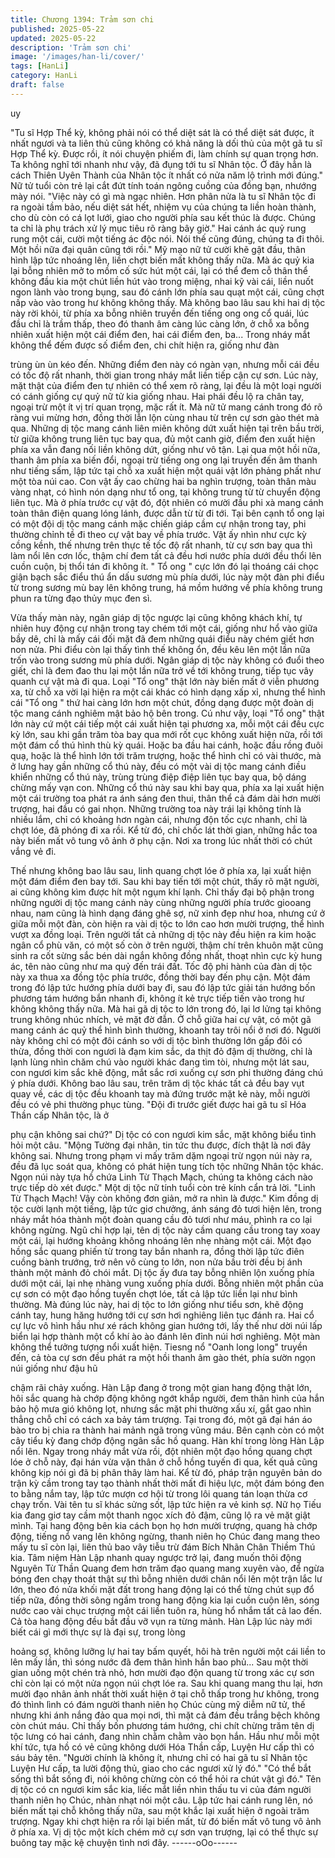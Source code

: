 ```yaml
---
title: Chương 1394: Trảm sơn chi
published: 2025-05-22
updated: 2025-05-22
description: 'Trảm sơn chi'
image: '/images/han-li/cover/'
tags: [HanLi]
category: HanLi
draft: false
---
```


uy

"Tu sĩ Hợp Thể kỳ, không phải nói có thể diệt sát là có thể diệt sát
được, ít nhất ngươi và ta liên thủ cũng không có khả năng là dối
thủ của một gã tu sĩ Hợp Thể kỳ. Được rồi, ít nói chuyện phiếm đi,
làm chính sự quan trọng hơn. Ta không nghĩ tới nhanh như vậy,
đã đụng tới tu sĩ Nhân tộc. Ở đây hẳn là cách Thiên Uyên Thành
của Nhân tộc ít nhất có nửa năm lộ trình mới đúng." Nữ tử tuổi
còn trẻ lại cắt đứt tính toán ngông cuồng của đồng bạn, nhướng
mày nói.
"Việc này có gì mà ngạc nhiên. Hơn phân nửa là tu sĩ Nhân tộc đi
ra ngoài tầm bảo, nếu diệt sát hết, nhiệm vụ của chúng ta liền
hoàn thành, cho dù còn có cá lọt lưới, giao cho người phía sau kết
thúc là được. Chúng ta chỉ là phụ trách xử lý mục tiêu rõ ràng bây
giờ." Hai cánh ác quỷ rung rung một cái, cười một tiếng ác độc
nói.
Nói thế cũng đúng, chúng ta đi thôi. Một hồi nữa đại quân cũng tới
rồi."
Mỹ mạo nữ tử cười khẽ gật đầu, thân hình lập tức nhoáng lên, liền
chợt biến mất không thấy nữa. Mà ác quỷ kia lại bỗng nhiên mở to
mồm cố sức hút một cái, lại có thể đem cỗ thân thể không đầu kia
một chút liền hút vào trong miệng, nhai kỹ vài cái, liền nuốt ngon
lành vào trong bụng, sau đó cánh lớn phía sau quạt một cái, cũng
chợt nấp vào vào trong hư không không thấy.
Mà không bao lâu sau khi hai dị tộc này rời khỏi, từ phía xa bỗng
nhiên truyền đến tiếng ong ong cổ quái, lúc đầu chỉ là trầm thấp,
theo đó thanh âm càng lúc càng lớn, ở chỗ xa bỗng nhiên xuất
hiện một cái điểm đen, hai cái điểm đen, ba... Trong nháy mắt
không thể đếm được số điểm đen, chi chít hiện ra, giống như đàn

trùng ùn ùn kéo đến.
Những điểm đen này có ngàn vạn, nhưng mỗi cái đều có tốc độ
rất nhanh, thời gian trong nháy mắt liền tiếp cận cự sơn.
Lúc này, mặt thật của điểm đen tự nhiên có thể xem rõ ràng, lại
đều là một loại người có cánh giống cự quỷ nữ tử kia giống nhau.
Hai phái đều lộ ra chân tay, ngoại trừ một ít vị trí quan trọng, mặc
rất ít. Mà nữ tử mang cánh trong đó rõ ràng vui mừng hơn, đồng
thời lẫn lộn cùng nhau từ trên cự sơn gào thét mà qua.
Những dị tộc mang cánh liên miên không dứt xuất hiện tại trên
bầu trời, từ giữa không trung liên tục bay qua, đủ một canh giờ,
điểm đen xuất hiện phía xa vẫn đang nối liền không dứt, giống
như vô tận.
Lại qua một hồi nữa, thanh âm phía xa biến đổi, ngoại trừ tiếng
ong ong lại truyền đến âm thanh như tiếng sấm, lập tức tại chỗ xa
xuất hiện một quái vật lớn phảng phất như một tòa núi cao.
Con vật ấy cao chừng hai ba nghìn trượng, toàn thân màu vàng
nhạt, có hình nón dạng như tổ ong, tại không trung từ từ chuyển
động liên tục.
Mà ở phía trước cự vật đó, đột nhiên có mười đầu phi xà mang
cánh toàn thân điện quang lóng lánh, được dẫn từ từ đi tới. Tại
bên cạnh tổ ong lại có một đội dị tộc mang cánh mặc chiến giáp
cầm cự nhận trong tay, phi thường chỉnh tề đi theo cự vật bay về
phía trước.
Vật ấy nhìn như cực kỳ cồng kềnh, thế nhưng trên thực tế tốc độ
rất nhanh, từ cự sơn bay qua thì làm nổi lên cơn lốc, thậm chí
đem tất cả đều hơi nước phía dưới đều thổi lên cuồn cuộn, bị thổi
tán đi không ít.
" Tổ ong " cực lớn đó lại thoáng cái chọc giận bạch sắc điểu thú
ẩn dấu sương mù phía dưới, lúc này một đàn phi điểu từ trong
sương mù bay lên không trung, há mồm hướng về phía không
trung phun ra từng đạo thủy mục đen sì.

Vừa thấy màn này, ngân giáp dị tộc ngược lại cũng không khách
khí, tự nhiên huy động cự nhận trong tay chém tới một cái, giống
như hổ vào giữa bầy dê, chỉ là mấy cái đối mặt đã đem những
quái điểu này chém giết hơn non nửa.
Phi điểu còn lại thấy tình thế không ổn, đều kêu lên một lần nữa
trốn vào trong sương mù phía dưới.
Ngân giáp dị tộc này không có đuổi theo giết, chỉ là đem đao thu
lại một lần nữa trở về tới không trung, tiếp tục vây quanh cự vật
mà đi qua.
Loại "Tổ ong" thật lớn này biến mất ở viễn phương xa, từ chỗ xa
vời lại hiện ra một cái khác có hình dạng xấp xỉ, nhưng thể hình
cái "Tổ ong " thứ hai càng lớn hơn một chút, đồng dạng được một
đoàn dị tộc mang cánh nghiêm mật bảo hộ bên trong.
Cú như vậy, loại "Tổ ong" thật lớn này cứ một cái tiếp một cái xuất
hiện tại phương xa, mỗi một cái đều cực kỳ lớn, sau khi gần trăm
tòa bay qua mới rốt cục không xuất hiện nữa, rồi tới một đám cổ
thú hình thù kỳ quái.
Hoặc ba đầu hai cánh, hoặc đầu rồng đuôi quạ, hoặc là thể hình
lớn tới trăm trượng, hoặc thể hình chỉ có vài thước, mà ở lưng hay
gần những cổ thú này, đều có một vài dị tộc mang cánh điều
khiển những cổ thú này, trùng trùng điệp điệp liên tục bay qua, bộ
dáng chừng mấy vạn con.
Những cổ thú này sau khi bay qua, phía xa lại xuất hiện một cái
trường toa phát ra ánh sáng đen thui, thân thể cả đám dài hơn
mười trượng, hai đầu có gai nhọn.
Những trường toa này trái lại không tính là nhiều lắm, chỉ có
khoảng hơn ngàn cái, nhưng độn tốc cực nhanh, chỉ là chợt lóe,
đã phóng đi xa rồi.
Kể từ đó, chỉ chốc lát thời gian, những hắc toa này biến mất vô
tung vô ảnh ở phụ cận.
Nơi xa trong lúc nhất thời có chút vắng vẻ đi.

Thế nhưng không bao lâu sau, linh quang chợt lóe ở phía xa, lại
xuất hiện một đám điểm đen bay tới. Sau khi bay tiến tới một chút,
thấy rõ mặt người, ai cũng không kìm được hít một ngụm khí lạnh.
Chỉ thấy đại bộ phận trong những người dị tộc mang cánh này
cùng những người phía trước giooang nhau, nam cũng là hình
dạng đáng ghê sợ, nữ xinh đẹp như hoa, nhưng cứ ở giữa mỗi
một đàn, còn hiện ra vài dị tộc to lớn cao hơn mười trượng, thể
hình vượt xa đồng loại.
Trên người tất cả những dị tộc này đều hiện ra kim hoặc ngân cổ
phù văn, có một số còn ở trên người, thậm chí trên khuôn mặt
cũng sinh ra cốt sừng sắc bén dài ngắn không đồng nhất, thoạt
nhìn cực kỳ hung ác, tên nào cũng như ma quỷ đến trái đất.
Tốc độ phi hành của đàn dị tộc này xa thua xa đồng tộc phía
trước, đồng thời bay đến phụ cận.
Một đám trong đó lập tức hướng phía dưới bay đi, sau đó lập tức
giải tán hướng bốn phương tám hướng bắn nhanh đi, không ít kẻ
trực tiếp tiến vào trong hư không không thấy nữa.
Mà hai gã dị tộc to lớn trong đó, lại lơ lửng tại không trung không
nhúc nhích, vẻ mặt đờ đẫn.
Ở chỗ giữa hai cự vật, có một gã mang cánh ác quỷ thể hình bình
thường, khoanh tay trôi nổi ở nơi đó.
Người này không chỉ có một đôi cánh so với dị tộc bình thường
lớn gấp đôi có thừa, đồng thời con ngươi là đạm kim sắc, da thịt
đỏ đậm dị thường, chỉ là lạnh lùng nhìn chăm chú vào người khác
đang tìm tòi, nhưng một lát sau, con ngươi kim sắc khẽ động, mắt
sắc rơi xuống cự sơn phi thường đáng chú ý phía dưới.
Không bao lâu sau, trên trăm dị tộc khác tất cả đều bay vụt quay
về, các dị tộc đều khoanh tay mà đứng trước mặt kẻ này, mỗi
người đều có vẻ phi thường phục tùng.
"Đội đi trước giết được hai gã tu sĩ Hóa Thần cấp Nhân tộc, là ở

phụ cận không sai chứ?"
Dị tộc có con ngươi kim sắc, mặt không biểu tình hỏi một câu.
"Mộng Tường đại nhân, tin tức thu được, đích thật là nơi đây
không sai. Nhưng trong phạm vi mấy trăm dặm ngoại trừ ngọn núi
này ra, đều đã lục soát qua, không có phát hiện tung tích tộc
những Nhân tộc khác. Ngọn núi này tựa hồ chứa Linh Từ Thạch
Mạch, chúng ta không cách nào trực tiếp dò xét được." Một dị tộc
nữ tính tuổi còn trẻ kính cẩn trả lời.
"Linh Từ Thạch Mạch! Vậy còn không đơn giản, mở ra nhìn là
được." Kim đồng dị tộc cười lạnh một tiếng, lập tức giơ chưởng,
ánh sáng đỏ tươi hiện lên, trong nháy mắt hóa thành một đoàn
quang cầu đỏ tươi như máu, phình ra co lại không ngừng.
Ngũ chỉ hợp lại, tên dị tộc này cầm quang cầu trong tay xoay một
cái, lại hướng khoảng không nhoáng lên nhẹ nhàng một cái.
Một đạo hồng sắc quang phiến từ trong tay bắn nhanh ra, đồng
thời lập tức điên cuồng bành trướng, trở nên vô cùng to lớn, non
nửa bầu trời đều bị ánh thành một mảnh đỏ chói mắt.
Dị tộc ấy đưa tay bỗng nhiên lộn xuống phía dưới một cái, lại nhẹ
nhàng vung xuống phía dưới. Bỗng nhiên một phần của cự sơn có
một đạo hồng tuyến chợt lóe, tất cả lập tức liền lại như bình
thường.
Mà đúng lúc này, hai dị tộc to lớn giống như tiểu sơn, khẽ động
cánh tay, hung hăng hướng tới cự sơn hơi nghiêng liên tục đánh
ra.
Hai cổ cự lực vô hình hầu như xé rách không gian hướng tới, lấy
thế như dời núi lấp biển lại hợp thành một cổ khí ào ào đánh lên
đỉnh núi hơi nghiêng.
Một màn không thể tưởng tượng nổi xuất hiện.
Tiesng nổ "Oanh long long" truyền đến, cả tòa cự sơn đều phát ra
một hồi thanh âm gào thét, phía sườn ngọn núi giống như đậu hũ

chậm rãi chảy xuống.
Hàn Lập đang ở trong một gian hang động thật lớn, hôi sắc quang
hà chớp động không ngớt khắp người, đem thân hình của hắn
bảo hộ mưa gió không lọt, nhưng sắc mặt phi thường xấu xí, gắt
gao nhìn thẳng chỗ chỉ có cách xa bảy tám trượng.
Tại trong đó, một gã đại hán áo bào tro bị chia ra thành hai mảnh
ngã trong vũng máu. Bên cạnh còn có một cây tiểu kỳ đang chớp
động ngân sắc hồ quang.
Hàn khí trong lòng Hàn Lập nổi lên.
Ngay trong nháy mắt vừa rồi, đột nhiên một đạo hồng quang chợt
lóe ở chỗ này, đại hán vừa vặn thân ở chỗ hồng tuyến đi qua, kết
quả cũng không kịp nói gì đã bị phân thây làm hai.
Kể từ đó, pháp trận nguyên bản do trận kỳ cầm trong tay tạo
thành nhất thời mất đi hiệu lực, một đám bóng đen to bằng nắm
tay, lập tức mượn cơ hội từ trong lôi quang tán loạn thừa cơ chạy
trốn.
Vài tên tu sĩ khác sửng sốt, lập tức hiện ra vẻ kinh sợ. Nữ họ Tiếu
kia đang giơ tay cầm một thanh ngọc xích đỏ đậm, cũng lộ ra vẻ
mặt giật mình. Tại hang động bên kia cách bọn họ hơn mười
trượng, quang hà chớp động, tiếng nổ vang lên không ngừng,
thanh niên họ Chúc đang mang theo mấy tu sĩ còn lại, liên thủ bao
vây tiễu trừ đám Bích Nhãn Chân Thiềm Thú kia.
Tâm niệm Hàn Lập nhanh quay ngược trở lại, đang muốn thôi
động Nguyên Từ Thần Quang đem hơn trăm đạo quang mang
xuyên vào, để ngừa bóng đen chạy thoát thật sự thì bỗng nhiên
dưới chân nổi lên một trận lắc lư lớn, theo đó nửa khối mặt đất
trong hang động lại có thể từng chút sụp đổ tiếp nữa, đồng thời
sông ngầm trong hang động kia lại cuồn cuộn lên, sóng nước cao
vài chục trượng một cái liền tuôn ra, hùng hổ nhắm tất cả lao đến.
Cả tòa hang động đều bắt đầu vỡ vụn ra từng mảnh.
Hàn Lập lúc này mới biết cái gì mới thực sự là đại sự, trong lòng

hoảng sợ, không lưỡng lự hai tay bấm quyết, hôi hà trên người
một cái liền to lên mấy lần, thì sóng nước đã đem thân hình hắn
bao phủ...
Sau một thời gian uống một chén trà nhỏ, hơn mười đạo độn
quang từ trong xác cự sơn chỉ còn lại có một nửa ngọn núi chợt
lóe ra.
Sau khi quang mang thu lại, hơn mười đạo nhân ảnh nhất thời
xuất hiện ở tại chỗ thấp trong hư không, trong đó thình lình có
đám người thanh niên họ Chúc cùng mỹ diễm nữ tử, thế nhưng
khi ánh nắng đảo qua mọi nơi, thì mặt cả đám đều trắng bệch
không còn chút máu.
Chỉ thấy bốn phương tám hướng, chi chít chừng trăm tên dị tộc
lưng có hai cánh, đang nhìn chằm chằm vào bọn hắn.
Hầu như mỗi một khí tức, tựa hồ có vẻ cũng không dưới Hóa
Thần cấp, Luyện Hư cấp thì có sáu bảy tên.
"Người chính là không ít, nhưng chỉ có hai gã tu sĩ Nhân tộc
Luyện Hư cấp, ta lười động thủ, giao cho các ngươi xử lý đó."
"Có thể bắt sống thì bắt sống đi, nói không chừng còn có thể hỏi
ra chút vật gì đó." Tên dị tộc có cn ngươi kim sắc kia, liếc mắt liền
nhìn thấu tu vi của đám người thanh niên họ Chúc, nhàn nhạt nói
một câu.
Lập tức hai cánh rung lên, nó biến mất tại chỗ không thấy nữa,
sau một khắc lại xuất hiện ở ngoài trăm trượng. Ngay khi chợt
hiện ra rồi lại biến mất, từ đó biến mất vô tung vô ảnh ở phía xa.
Vị dị tộc một kích chém mở cự sơn vạn trượng, lại có thể thực sự
buông tay mặc kệ chuyện tình nơi đây.
------oOo------
